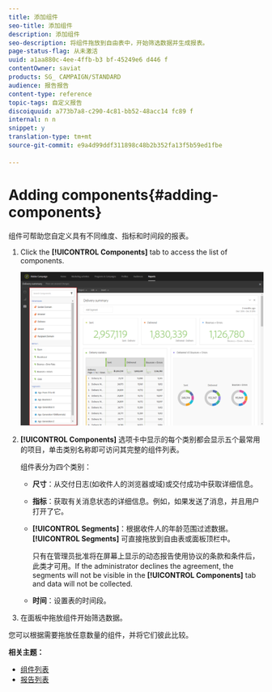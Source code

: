```yaml
---
title: 添加组件
seo-title: 添加组件
description: 添加组件
seo-description: 将组件拖放到自由表中，开始筛选数据并生成报表。
page-status-flag: 从未激活
uuid: a1aa880c-4ee-4ffb-b3 bf-45249e6 d446 f
contentOwner: saviat
products: SG_ CAMPAIGN/STANDARD
audience: 报告报告
content-type: reference
topic-tags: 自定义报告
discoiquuid: a773b7a8-c290-4c81-bb52-48acc14 fc89 f
internal: n n
snippet: y
translation-type: tm+mt
source-git-commit: e9a4d99ddf311898c48b2b352fa13f5b59ed1fbe

---
```



# Adding components{#adding-components}

组件可帮助您自定义具有不同维度、指标和时间段的报表。

1. Click the **[!UICONTROL Components]** tab to access the list of components.

   ![](assets/dynamic_report_components.png)

1. **[!UICONTROL Components]** 选项卡中显示的每个类别都会显示五个最常用的项目，单击类别名称即可访问其完整的组件列表。

   组件表分为四个类别：

   * **尺寸**：从交付日志(如收件人的浏览器或域)或交付成功中获取详细信息。
   * **指标**：获取有关消息状态的详细信息。例如，如果发送了消息，并且用户打开了它。
   * **[!UICONTROL Segments]**：根据收件人的年龄范围过滤数据。**[!UICONTROL Segments]** 可直接拖放到自由表或面板顶栏中。

      只有在管理员批准将在屏幕上显示的动态报告使用协议的条款和条件后，此类才可用。If the administrator declines the agreement, the segments will not be visible in the **[!UICONTROL Components]** tab and data will not be collected.

   * **时间**：设置表的时间段。

1. 在面板中拖放组件开始筛选数据。

您可以根据需要拖放任意数量的组件，并将它们彼此比较。

**相关主题：**

* [组件列表](../../reporting/using/list-of-components-.md)
* [报告列表](../../reporting/using/defining-the-report-period.md)

